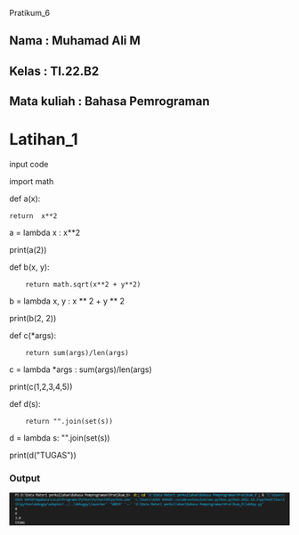 Pratikum_6

## Nama         :   Muhamad Ali M
## Kelas        :   TI.22.B2
## Mata kuliah  :   Bahasa Pemrograman

# Latihan_1

input code

import math

def a(x):

    return  x**2

a = lambda x : x**2

print(a(2))

def b(x, y):

        return math.sqrt(x**2 + y**2)

b = lambda x, y : x ** 2 + y ** 2

print(b(2, 2))

def c(*args):

        return sum(args)/len(args)

c = lambda *args : sum(args)/len(args)

print(c(1,2,3,4,5))

def d(s):

        return "".join(set(s))

d = lambda s: "".join(set(s))

print(d("TUGAS"))

### Output

![img1](SS/Capture1.PNG)

